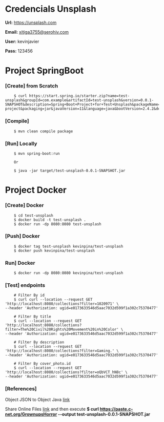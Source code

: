 # Credencials Unsplash
**Url:**		https://unsplash.com

**Email:**		xitiga3755@serohiv.com

**User:**		kevinjavier

**Pass:**		123456

# Project SpringBoot

### [Create] from Scratch
```
	$ curl https://start.spring.io/starter.zip?name=test-unsplash&groupId=com.example&artifactId=test-unsplash&version=0.0.1-SNAPSHOT&description=Spring+Boot+Project+for+Test+Unsplash&packageName=com.unsplash.app&type=maven-project&packaging=jar&javaVersion=11&language=java&bootVersion=2.4.2&dependencies=web
```

### [Compile]
```
	$ mvn clean compile package
```

### [Run] Locally
```
	$ mvn spring-boot:run
	
	Or
	
	$ java -jar target/test-unsplash-0.0.1-SNAPSHOT.jar
```

# Project Docker

### [Create] Docker
```
	$ cd test-unsplash
	$ docker build -t test-unsplash .
	$ docker run -dp 8080:8080 test-unsplash
```

### [Push] Docker
```
	$ docker tag test-unsplash kevinpina/test-unsplash
	$ docker push kevinpina/test-unsplash
```

### Run] Docker
```
	$ docker run -dp 8080:8080 kevinpina/test-unsplash
```

### [Test] endpoints
```
	# Filter By id
	$ curl curl --location --request GET 'http://localhost:8080/collections?filter=1020971' \
--header 'Authorization: ugid=e0173633546d5aac7032d599f1a302c75370477'

	# Filter By title
	$ curl --location --request GET 'http://localhost:8080/collections?filter=The%20Civil%20Rights%20Movement%20in%20Color' \
--header 'Authorization: ugid=e0173633546d5aac7032d599f1a302c75370477'

	# Filter By description
	$ curl --location --request GET 'http://localhost:8080/collections?filter=Gaming.' \
--header 'Authorization: ugid=e0173633546d5aac7032d599f1a302c75370477'

	# Filter By cover_photo.id
	$ curl --location --request GET 'http://localhost:8080/collections?filter=oQbVCT_hN8c' \
--header 'Authorization: ugid=e0173633546d5aac7032d599f1a302c75370477'
```

### [References]
Object JSON to Object Java [link](https://json2csharp.com/)

Share Online Files [link](https://paste.c-net.org/) and then execute **$ curl https://paste.c-net.org/GrownupsHorror --output test-unsplash-0.0.1-SNAPSHOT.jar**
